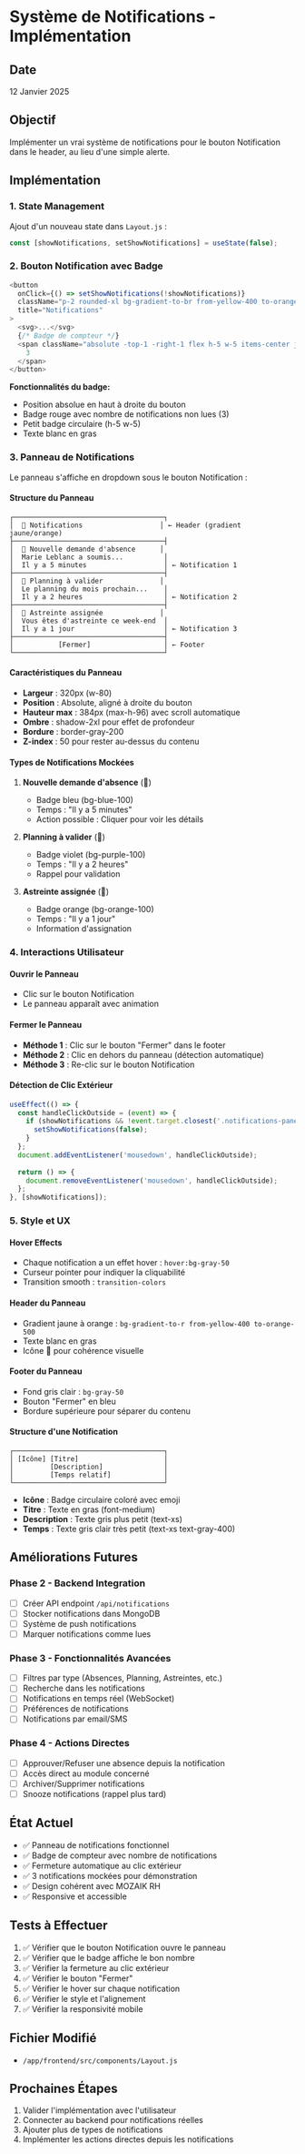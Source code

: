 # Système de Notifications - Implémentation

## Date
12 Janvier 2025

## Objectif
Implémenter un vrai système de notifications pour le bouton Notification dans le header, au lieu d'une simple alerte.

## Implémentation

### 1. State Management
Ajout d'un nouveau state dans `Layout.js` :
```javascript
const [showNotifications, setShowNotifications] = useState(false);
```

### 2. Bouton Notification avec Badge
```javascript
<button 
  onClick={() => setShowNotifications(!showNotifications)}
  className="p-2 rounded-xl bg-gradient-to-br from-yellow-400 to-orange-500..."
  title="Notifications"
>
  <svg>...</svg>
  {/* Badge de compteur */}
  <span className="absolute -top-1 -right-1 flex h-5 w-5 items-center justify-center rounded-full bg-red-500 text-xs font-bold text-white">
    3
  </span>
</button>
```

**Fonctionnalités du badge:**
- Position absolue en haut à droite du bouton
- Badge rouge avec nombre de notifications non lues (3)
- Petit badge circulaire (h-5 w-5)
- Texte blanc en gras

### 3. Panneau de Notifications

Le panneau s'affiche en dropdown sous le bouton Notification :

#### Structure du Panneau
```
┌─────────────────────────────────────┐
│  🔔 Notifications                   │ ← Header (gradient jaune/orange)
├─────────────────────────────────────┤
│  📝 Nouvelle demande d'absence      │
│  Marie Leblanc a soumis...          │
│  Il y a 5 minutes                   │ ← Notification 1
├─────────────────────────────────────┤
│  📅 Planning à valider              │
│  Le planning du mois prochain...    │
│  Il y a 2 heures                    │ ← Notification 2
├─────────────────────────────────────┤
│  🔔 Astreinte assignée              │
│  Vous êtes d'astreinte ce week-end  │
│  Il y a 1 jour                      │ ← Notification 3
├─────────────────────────────────────┤
│           [Fermer]                  │ ← Footer
└─────────────────────────────────────┘
```

#### Caractéristiques du Panneau
- **Largeur** : 320px (w-80)
- **Position** : Absolute, aligné à droite du bouton
- **Hauteur max** : 384px (max-h-96) avec scroll automatique
- **Ombre** : shadow-2xl pour effet de profondeur
- **Bordure** : border-gray-200
- **Z-index** : 50 pour rester au-dessus du contenu

#### Types de Notifications Mockées

1. **Nouvelle demande d'absence** (📝)
   - Badge bleu (bg-blue-100)
   - Temps : "Il y a 5 minutes"
   - Action possible : Cliquer pour voir les détails

2. **Planning à valider** (📅)
   - Badge violet (bg-purple-100)
   - Temps : "Il y a 2 heures"
   - Rappel pour validation

3. **Astreinte assignée** (🔔)
   - Badge orange (bg-orange-100)
   - Temps : "Il y a 1 jour"
   - Information d'assignation

### 4. Interactions Utilisateur

#### Ouvrir le Panneau
- Clic sur le bouton Notification
- Le panneau apparaît avec animation

#### Fermer le Panneau
- **Méthode 1** : Clic sur le bouton "Fermer" dans le footer
- **Méthode 2** : Clic en dehors du panneau (détection automatique)
- **Méthode 3** : Re-clic sur le bouton Notification

#### Détection de Clic Extérieur
```javascript
useEffect(() => {
  const handleClickOutside = (event) => {
    if (showNotifications && !event.target.closest('.notifications-panel')) {
      setShowNotifications(false);
    }
  };
  document.addEventListener('mousedown', handleClickOutside);
  
  return () => {
    document.removeEventListener('mousedown', handleClickOutside);
  };
}, [showNotifications]);
```

### 5. Style et UX

#### Hover Effects
- Chaque notification a un effet hover : `hover:bg-gray-50`
- Curseur pointer pour indiquer la cliquabilité
- Transition smooth : `transition-colors`

#### Header du Panneau
- Gradient jaune à orange : `bg-gradient-to-r from-yellow-400 to-orange-500`
- Texte blanc en gras
- Icône 🔔 pour cohérence visuelle

#### Footer du Panneau
- Fond gris clair : `bg-gray-50`
- Bouton "Fermer" en bleu
- Bordure supérieure pour séparer du contenu

#### Structure d'une Notification
```
┌─────────────────────────────────────┐
│ [Icône] [Titre]                     │
│         [Description]               │
│         [Temps relatif]             │
└─────────────────────────────────────┘
```

- **Icône** : Badge circulaire coloré avec emoji
- **Titre** : Texte en gras (font-medium)
- **Description** : Texte gris plus petit (text-xs)
- **Temps** : Texte gris clair très petit (text-xs text-gray-400)

## Améliorations Futures

### Phase 2 - Backend Integration
- [ ] Créer API endpoint `/api/notifications`
- [ ] Stocker notifications dans MongoDB
- [ ] Système de push notifications
- [ ] Marquer notifications comme lues

### Phase 3 - Fonctionnalités Avancées
- [ ] Filtres par type (Absences, Planning, Astreintes, etc.)
- [ ] Recherche dans les notifications
- [ ] Notifications en temps réel (WebSocket)
- [ ] Préférences de notifications
- [ ] Notifications par email/SMS

### Phase 4 - Actions Directes
- [ ] Approuver/Refuser une absence depuis la notification
- [ ] Accès direct au module concerné
- [ ] Archiver/Supprimer notifications
- [ ] Snooze notifications (rappel plus tard)

## État Actuel
- ✅ Panneau de notifications fonctionnel
- ✅ Badge de compteur avec nombre de notifications
- ✅ Fermeture automatique au clic extérieur
- ✅ 3 notifications mockées pour démonstration
- ✅ Design cohérent avec MOZAIK RH
- ✅ Responsive et accessible

## Tests à Effectuer
1. ✅ Vérifier que le bouton Notification ouvre le panneau
2. ✅ Vérifier que le badge affiche le bon nombre
3. ✅ Vérifier la fermeture au clic extérieur
4. ✅ Vérifier le bouton "Fermer"
5. ✅ Vérifier le hover sur chaque notification
6. ✅ Vérifier le style et l'alignement
7. ✅ Vérifier la responsivité mobile

## Fichier Modifié
- `/app/frontend/src/components/Layout.js`

## Prochaines Étapes
1. Valider l'implémentation avec l'utilisateur
2. Connecter au backend pour notifications réelles
3. Ajouter plus de types de notifications
4. Implémenter les actions directes depuis les notifications
